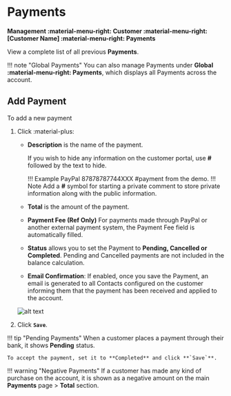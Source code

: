 # Payments

**Management :material-menu-right: Customer :material-menu-right: [Customer Name] :material-menu-right: Payments**

 View a complete list of all previous **Payments**.

!!! note "Global Payments"
    You can also manage Payments under **Global :material-menu-right: Payments**, which displays all Payments across the account.

## Add Payment

To add a new payment

1. Click :material-plus:
    + **Description** is the name of the payment.

        If you wish to hide any information on the customer portal, use **#** followed by the text to hide.
        
        !!! Example
            PayPal 87878787744XXX #payment from the demo.
        !!! Note
            Add a **#** symbol for starting a private comment to store private information along with the public information.

    + **Total** is the amount of the payment.
    + **Payment Fee (Ref Only)** For payments made through PayPal or another external payment system, the Payment Fee field is automatically filled.
    + **Status** allows you to set the Payment to **Pending, Cancelled or Completed**.
    Pending and Cancelled payments are not included in the balance calculation.
    + **Email Confirmation**: If enabled, once you save the Payment, an email is generated to all Contacts configured on the customer informing them that the payment has been received and applied to the account.

    ![alt text][payments-tab]

2. Click **`Save`**.

!!! tip "Pending Payments"
    When a customer places a payment through their bank, it shows **Pending** status.

    To accept the payment, set it to **Completed** and click **`Save`**.

!!! warning "Negative Payments"
    If a customer has made any kind of purchase on the account, it is shown as a negative amount on the main **Payments** page > **Total** section.

[payments-tab]: /customer/img/53.png "Payment Tab"
